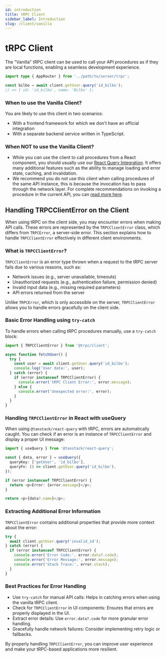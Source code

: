 ```yaml
---
id: introduction
title: tRPC Client
sidebar_label: Introduction
slug: /client/vanilla
---
```


# tRPC Client

The "Vanilla" tRPC client can be used to call your API procedures as if they are local functions, enabling a seamless development experience.

```ts
import type { AppRouter } from '../path/to/server/trpc';

const bilbo = await client.getUser.query('id_bilbo');
// => { id: 'id_bilbo', name: 'Bilbo' };
```

### When to use the Vanilla Client?

You are likely to use this client in two scenarios:

- With a frontend framework for which we don't have an official integration
- With a separate backend service written in TypeScript.

### When **NOT** to use the Vanilla Client?

- While you _can_ use the client to call procedures from a React component, you should usually use our [React Query Integration](../react/introduction.mdx). It offers many additional features such as the ability to manage loading and error state, caching, and invalidation.
- We recommend you do not use this client when calling procedures of the same API instance, this is because the invocation has to pass through the network layer. For complete recommendations on invoking a procedure in the current API, you can [read more here](/docs/server/server-side-calls).

## Handling TRPCClientError on the Client

When using tRPC on the client side, you may encounter errors when making API calls. These errors are represented by the `TRPCClientError` class, which differs from `TRPCError`, a server-side error. This section explains how to handle `TRPCClientError` effectively in different client environments.

### What is `TRPCClientError`?

`TRPCClientError` is an error type thrown when a request to the tRPC server fails due to various reasons, such as:

- Network issues (e.g., server unavailable, timeouts)
- Unauthorized requests (e.g., authentication failure, permission denied)
- Invalid input data (e.g., missing required parameters)
- API errors returned from the server

Unlike `TRPCError`, which is only accessible on the server, `TRPCClientError` allows you to handle errors gracefully on the client side.

### Basic Error Handling using `try-catch`

To handle errors when calling tRPC procedures manually, use a `try-catch` block:

```ts
import { TRPCClientError } from '@trpc/client';

async function fetchUser() {
  try {
    const user = await client.getUser.query('id_bilbo');
    console.log('User data:', user);
  } catch (error) {
    if (error instanceof TRPCClientError) {
      console.error('tRPC Client Error:', error.message);
    } else {
      console.error('Unexpected error:', error);
    }
  }
}
```

### Handling `TRPCClientError` in React with useQuery

When using `@tanstack/react-query` with tRPC, errors are automatically caught. You can check if an error is an instance of `TRPCClientError` and display a proper UI message:

```ts
import { useQuery } from '@tanstack/react-query';

const { data, error } = useQuery({
  queryKey: ['getUser', 'id_bilbo'],
  queryFn: () => client.getUser.query('id_bilbo'),
});

if (error instanceof TRPCClientError) {
  return <p>Error: {error.message}</p>;
}

return <p>{data?.name}</p>;
```

### Extracting Additional Error Information

`TRPCClientError` contains additional properties that provide more context about the error:

```ts
try {
  await client.getUser.query('invalid_id');
} catch (error) {
  if (error instanceof TRPCClientError) {
    console.error('Error Code:', error.data?.code);
    console.error('Error Message:', error.message);
    console.error('Stack Trace:', error.stack);
  }
}
```

### Best Practices for Error Handling

- Use `try-catch` for manual API calls: Helps in catching errors when using the vanilla tRPC client.
- Check for `TRPCClientError` in UI components: Ensures that errors are properly displayed in the UI.
- Extract error details: Use `error.data?.code` for more granular error handling.
- Gracefully handle network failures: Consider implementing retry logic or fallbacks.

By properly handling `TRPCClientError`, you can improve user experience and make your tRPC-based applications more resilient.
